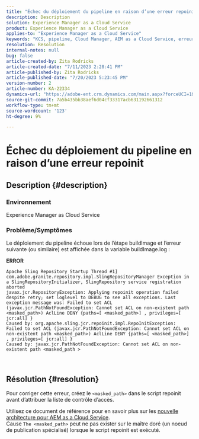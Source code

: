 ```yaml
---
title: "Échec du déploiement du pipeline en raison d’une erreur repoinit"
description: Description
solution: Experience Manager as a Cloud Service
product: Experience Manager as a Cloud Service
applies-to: "Experience Manager as a Cloud Service"
keywords: "KCS, pipeline, Cloud Manager, AEM as a Cloud Service, erreur Repoinit"
resolution: Resolution
internal-notes: null
bug: false
article-created-by: Zita Rodricks
article-created-date: "7/11/2023 2:28:41 PM"
article-published-by: Zita Rodricks
article-published-date: "7/20/2023 5:23:45 PM"
version-number: 2
article-number: KA-22334
dynamics-url: "https://adobe-ent.crm.dynamics.com/main.aspx?forceUCI=1&pagetype=entityrecord&etn=knowledgearticle&id=03cc2338-f71f-ee11-9cbe-6045bd006239"
source-git-commit: 7a5b435bb38aef6d04cf33317acb631192661312
workflow-type: tm+mt
source-wordcount: '123'
ht-degree: 9%

---
```


# Échec du déploiement du pipeline en raison d’une erreur repoinit

## Description {#description}


### Environnement

Experience Manager as Cloud Service

### Problème/Symptômes

Le déploiement du pipeline échoue lors de l’étape buildImage et l’erreur suivante (ou similaire) est affichée dans la variable<b> </b>buildImage.log :

<b>ERROR</b>


```
Apache Sling Repository Startup Thread #1]  com.adobe.granite.repository.impl.SlingRepositoryManager Exception in a SlingRepositoryInitializer, SlingRepository service registration aborted
javax.jcr.RepositoryException: Applying repoinit operation failed despite retry; set loglevel to DEBUG to see all exceptions. Last exception message was: Failed to set ACL (javax.jcr.PathNotFoundException: Cannot set ACL on non-existent path <masked_path>) AclLine DENY {paths=[ <masked_path>] , privileges=[ jcr:all] }
Caused by: org.apache.sling.jcr.repoinit.impl.RepoInitException: Failed to set ACL (javax.jcr.PathNotFoundException: Cannot set ACL on non-existent path <masked_path>) AclLine DENY {paths=[ <masked_path>] , privileges=[ jcr:all] }
Caused by: javax.jcr.PathNotFoundException: Cannot set ACL on non-existent path <masked_path >
```



` `
` `


## Résolution {#resolution}


Pour corriger cette erreur, créez le `<masked_path>` dans le script repoinit avant d’attribuer la liste de contrôle d’accès.

Utilisez ce document de référence pour en savoir plus sur les [nouvelle architecture pour AEM as a Cloud Service](https://experienceleague.adobe.com/docs/experience-manager-cloud-service/content/overview/architecture.html?lang=en#key-evolutions:~:text=publish%20nodes.%20The-,golden%20master,-is%20a%20specials).
<br>Cause
`The <masked_path>` peut ne pas exister sur le maître doré (un noeud de publication spécialisé) lorsque le script repoinit est exécuté.<br>

